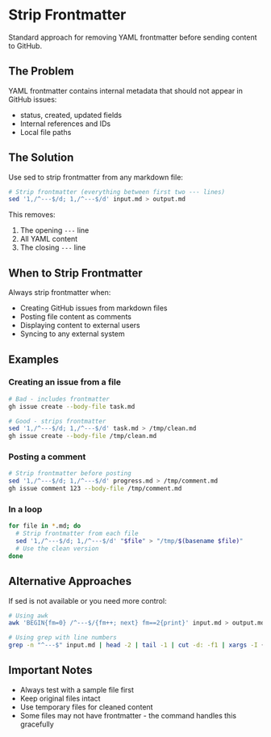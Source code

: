 # Strip Frontmatter

Standard approach for removing YAML frontmatter before sending content to GitHub.

## The Problem

YAML frontmatter contains internal metadata that should not appear in GitHub issues:

- status, created, updated fields
- Internal references and IDs
- Local file paths

## The Solution

Use sed to strip frontmatter from any markdown file:

```bash
# Strip frontmatter (everything between first two --- lines)
sed '1,/^---$/d; 1,/^---$/d' input.md > output.md
```

This removes:

1. The opening `---` line
2. All YAML content
3. The closing `---` line

## When to Strip Frontmatter

Always strip frontmatter when:

- Creating GitHub issues from markdown files
- Posting file content as comments
- Displaying content to external users
- Syncing to any external system

## Examples

### Creating an issue from a file

```bash
# Bad - includes frontmatter
gh issue create --body-file task.md

# Good - strips frontmatter
sed '1,/^---$/d; 1,/^---$/d' task.md > /tmp/clean.md
gh issue create --body-file /tmp/clean.md
```

### Posting a comment

```bash
# Strip frontmatter before posting
sed '1,/^---$/d; 1,/^---$/d' progress.md > /tmp/comment.md
gh issue comment 123 --body-file /tmp/comment.md
```

### In a loop

```bash
for file in *.md; do
  # Strip frontmatter from each file
  sed '1,/^---$/d; 1,/^---$/d' "$file" > "/tmp/$(basename $file)"
  # Use the clean version
done
```

## Alternative Approaches

If sed is not available or you need more control:

```bash
# Using awk
awk 'BEGIN{fm=0} /^---$/{fm++; next} fm==2{print}' input.md > output.md

# Using grep with line numbers
grep -n "^---$" input.md | head -2 | tail -1 | cut -d: -f1 | xargs -I {} tail -n +$(({}+1)) input.md
```

## Important Notes

- Always test with a sample file first
- Keep original files intact
- Use temporary files for cleaned content
- Some files may not have frontmatter - the command handles this gracefully

